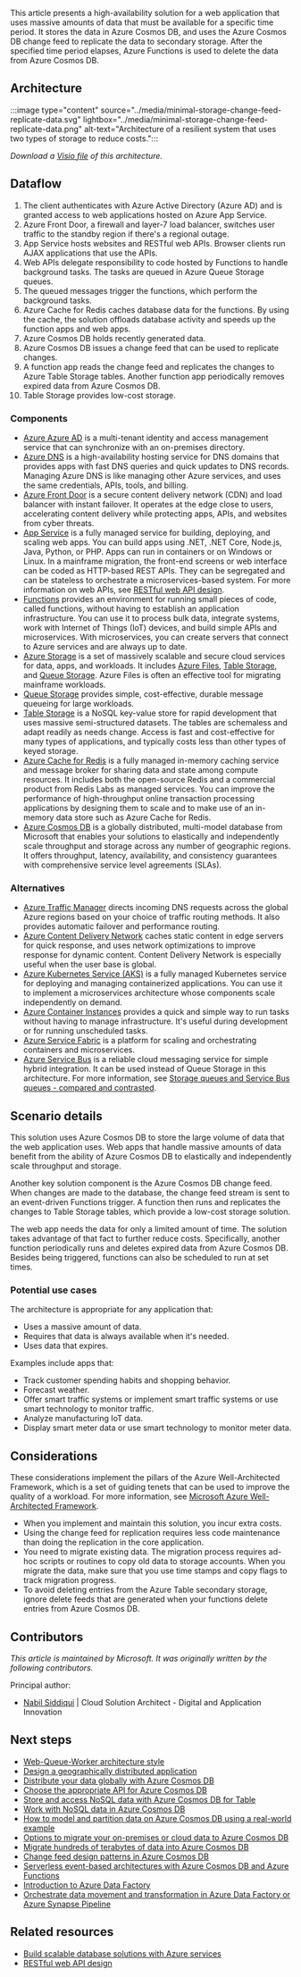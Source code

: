 This article presents a high-availability solution for a web application that uses massive amounts of data that must be available for a specific time period. It stores the data in Azure Cosmos DB, and uses the Azure Cosmos DB change feed to replicate the data to secondary storage. After the specified time period elapses, Azure Functions is used to delete the data from Azure Cosmos DB.

## Architecture

:::image type="content" source="../media/minimal-storage-change-feed-replicate-data.svg" lightbox="../media/minimal-storage-change-feed-replicate-data.png" alt-text="Architecture of a resilient system that uses two types of storage to reduce costs.":::

*Download a [Visio file](https://arch-center.azureedge.net/US-1857597-PR-3334-minimal-storage-change-feed-replicate-data.vsdx) of this architecture.*

## Dataflow

1. The client authenticates with Azure Active Directory (Azure AD) and is granted access to web applications hosted on Azure App Service.
1. Azure Front Door, a firewall and layer-7 load balancer, switches user traffic to the standby region if there's a regional outage.
1. App Service hosts websites and RESTful web APIs. Browser clients run AJAX applications that use the APIs.
1. Web APIs delegate responsibility to code hosted by Functions to handle background tasks. The tasks are queued in Azure Queue Storage queues.
1. The queued messages trigger the functions, which perform the background tasks.
1. Azure Cache for Redis caches database data for the functions. By using the cache, the solution offloads database activity and speeds up the function apps and web apps.
1. Azure Cosmos DB holds recently generated data.
1. Azure Cosmos DB issues a change feed that can be used to replicate changes.
1. A function app reads the change feed and replicates the changes to Azure Table Storage tables. Another function app periodically removes expired data from Azure Cosmos DB.
1. Table Storage provides low-cost storage.

### Components

- [Azure Azure AD](https://azure.microsoft.com/services/active-directory) is a multi-tenant identity and access management service that can synchronize with an on-premises directory.
- [Azure DNS](https://azure.microsoft.com/services/dns) is a high-availability hosting service for DNS domains that provides apps with fast DNS queries and quick updates to DNS records. Managing Azure DNS is like managing other Azure services, and uses the same credentials, APIs, tools, and billing.
- [Azure Front Door](https://azure.microsoft.com/services/frontdoor) is a secure content delivery network (CDN) and load balancer with instant failover. It operates at the edge close to users, accelerating content delivery while protecting apps, APIs, and websites from cyber threats.
- [App Service](https://azure.microsoft.com/services/app-service) is a fully managed service for building, deploying, and scaling web apps. You can build apps using .NET, .NET Core, Node.js, Java, Python, or PHP. Apps can run in containers or on Windows or Linux. In a mainframe migration, the front-end screens or web interface can be coded as HTTP-based REST APIs. They can be segregated and can be stateless to orchestrate a microservices-based system. For more information on web APIs, see [RESTful web API design](../../best-practices/api-design.md).
- [Functions](https://azure.microsoft.com/services/functions) provides an environment for running small pieces of code, called functions, without having to establish an application infrastructure. You can use it to process bulk data, integrate systems, work with Internet of Things (IoT) devices, and build simple APIs and microservices. With microservices, you can create servers that connect to Azure services and are always up to date.
- [Azure Storage](https://azure.microsoft.com/product-categories/storage) is a set of massively scalable and secure cloud services for data, apps, and workloads. It includes [Azure Files](https://azure.microsoft.com/services/storage/files), [Table Storage](https://azure.microsoft.com/services/storage/tables), and [Queue Storage](https://azure.microsoft.com/services/storage/queues). Azure Files is often an effective tool for migrating mainframe workloads.
- [Queue Storage](https://azure.microsoft.com/services/storage/queues) provides simple, cost-effective, durable message queueing for large workloads.
- [Table Storage](https://azure.microsoft.com/services/storage/tables) is a NoSQL key-value store for rapid development that uses massive semi-structured datasets. The tables are schemaless and adapt readily as needs change. Access is fast and cost-effective for many types of applications, and typically costs less than other types of keyed storage.
- [Azure Cache for Redis](https://azure.microsoft.com/services/cache) is a fully managed in-memory caching service and message broker for sharing data and state among compute resources. It includes both the open-source Redis and a commercial product from Redis Labs as managed services. You can improve the performance of high-throughput online transaction processing applications by designing them to scale and to make use of an in-memory data store such as Azure Cache for Redis.
- [Azure Cosmos DB](https://azure.microsoft.com/services/cosmos-db) is a globally distributed, multi-model database from Microsoft that enables your solutions to elastically and independently scale throughput and storage across any number of geographic regions. It offers throughput, latency, availability, and consistency guarantees with comprehensive service level agreements (SLAs).

### Alternatives

- [Azure Traffic Manager](https://azure.microsoft.com/services/traffic-manager) directs incoming DNS requests across the global Azure regions based on your choice of traffic routing methods. It also provides automatic failover and performance routing.
- [Azure Content Delivery Network](https://azure.microsoft.com/services/cdn) caches static content in edge servers for quick response, and uses network optimizations to improve response for dynamic content. Content Delivery Network is especially useful when the user base is global.
- [Azure Kubernetes Service (AKS)](https://azure.microsoft.com/services/kubernetes-service) is a fully managed Kubernetes service for deploying and managing containerized applications. You can use it to implement a microservices architecture whose components scale independently on demand.
- [Azure Container Instances](https://azure.microsoft.com/services/container-instances) provides a quick and simple way to run tasks without having to manage infrastructure. It's useful during development or for running unscheduled tasks.
- [Azure Service Fabric](https://azure.microsoft.com/services/service-fabric) is a platform for scaling and orchestrating containers and microservices.
- [Azure Service Bus](https://azure.microsoft.com/services/service-bus) is a reliable cloud messaging service for simple hybrid integration. It can be used instead of Queue Storage in this architecture. For more information, see [Storage queues and Service Bus queues - compared and contrasted](/azure/service-bus-messaging/service-bus-azure-and-service-bus-queues-compared-contrasted).

## Scenario details

This solution uses Azure Cosmos DB to store the large volume of data that the web application uses. Web apps that handle massive amounts of data benefit from the ability of Azure Cosmos DB to elastically and independently scale throughput and storage.

Another key solution component is the Azure Cosmos DB change feed. When changes are made to the database, the change feed stream is sent to an event-driven Functions trigger. A function then runs and replicates the changes to Table Storage tables, which provide a low-cost storage solution.

The web app needs the data for only a limited amount of time. The solution takes advantage of that fact to further reduce costs. Specifically, another function periodically runs and deletes expired data from Azure Cosmos DB. Besides being triggered, functions can also be scheduled to run at set times.

### Potential use cases

The architecture is appropriate for any application that:

- Uses a massive amount of data.
- Requires that data is always available when it's needed.
- Uses data that expires.

Examples include apps that:

- Track customer spending habits and shopping behavior.
- Forecast weather.
- Offer smart traffic systems or implement smart traffic systems or use smart technology to monitor traffic.
- Analyze manufacturing IoT data.
- Display smart meter data or use smart technology to monitor meter data.

## Considerations

These considerations implement the pillars of the Azure Well-Architected Framework, which is a set of guiding tenets that can be used to improve the quality of a workload. For more information, see [Microsoft Azure Well-Architected Framework](/azure/architecture/framework).

- When you implement and maintain this solution, you incur extra costs.
- Using the change feed for replication requires less code maintenance than doing the replication in the core application.
- You need to migrate existing data. The migration process requires ad-hoc scripts or routines to copy old data to storage accounts. When you migrate the data, make sure that you use time stamps and copy flags to track migration progress.
- To avoid deleting entries from the Azure Table secondary storage, ignore delete feeds that are generated when your functions delete entries from Azure Cosmos DB.

## Contributors

*This article is maintained by Microsoft. It was originally written by the following contributors.*

Principal author:

- [Nabil Siddiqui](https://www.linkedin.com/in/nabilshams) | Cloud Solution Architect - Digital and Application Innovation

## Next steps

- [Web-Queue-Worker architecture style](../../guide/architecture-styles/web-queue-worker.yml)
- [Design a geographically distributed application](/training/modules/design-a-geographically-distributed-application)
- [Distribute your data globally with Azure Cosmos DB](/training/modules/distribute-data-globally-with-cosmos-db)
- [Choose the appropriate API for Azure Cosmos DB](/training/modules/choose-api-for-cosmos-db)
- [Store and access NoSQL data with Azure Cosmos DB for Table](/training/modules/store-access-data-cosmos-table-api)
- [Work with NoSQL data in Azure Cosmos DB](/training/paths/work-with-nosql-data-in-azure-cosmos-db)
- [How to model and partition data on Azure Cosmos DB using a real-world example](/azure/cosmos-db/how-to-model-partition-example)
- [Options to migrate your on-premises or cloud data to Azure Cosmos DB](/azure/cosmos-db/cosmosdb-migrationchoices)
- [Migrate hundreds of terabytes of data into Azure Cosmos DB](/azure/cosmos-db/migrate-cosmosdb-data)
- [Change feed design patterns in Azure Cosmos DB](/azure/cosmos-db/change-feed-design-patterns)
- [Serverless event-based architectures with Azure Cosmos DB and Azure Functions](/azure/cosmos-db/change-feed-functions)
- [Introduction to Azure Data Factory](/training/modules/intro-to-azure-data-factory)
- [Orchestrate data movement and transformation in Azure Data Factory or Azure Synapse Pipeline](/training/modules/orchestrate-data-movement-transformation-azure-data-factory)

## Related resources

- [Build scalable database solutions with Azure services](../../data-guide/scenarios/build-scalable-database-solutions-azure-services.md)
- [RESTful web API design](../../best-practices/api-design.md)
